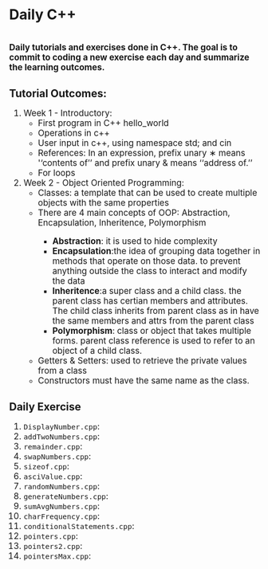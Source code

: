 <h1>Daily C++<h1>
<p style="font-size:17px">
Daily tutorials and exercises done in C++. The goal is to commit to coding a new exercise each day 
and summarize the learning outcomes.
</p>

<h2>Tutorial Outcomes: </h2>
<ol style="font-size:17px">
    <li>Week 1 - Introductory:
        <ul>
            <li>First program in C++ hello_world</li>
            <li>Operations in c++ </li>
            <li>User input in c++, using namespace std; and cin</li>
            <li>References: In an expression, prefix unary ∗ means '‘contents of’’ and prefix unary & means ‘‘address of.’’</li>
            <li>For loops</li>
        </ul>
    </li>
    <li>Week 2 - Object Oriented Programming:
        <ul>
            <li>Classes: a template that can be used to create multiple objects with the same properties</li>
            <li>There are 4 main concepts of OOP: Abstraction, Encapsulation, Inheritence, Polymorphism</li>
                <ul>
                    <li><b>Abstraction</b>: it is used to hide complexity</li>
                    <li><b>Encapsulation</b>:the idea of grouping data together in methods that operate on those data.
                        to prevent anything outside the class to interact and modify the data</li>
                    <li><b>Inheritence</b>:a super class and a child class. the parent class has certian
                        members and attributes. The child class inherits from parent class as in
                        have the same members and attrs from the parent class </li>
                    <li><b>Polymorphism</b>: class or object that takes multiple forms. parent class reference is   used to refer to an object of a child class.</li>
                </ul>
            <li>Getters & Setters: used to retrieve the private values from a class</li>
            <li>Constructors must have the same name as the class.</li>
        </ul>
    </li>
</ol>

<h2>Daily Exercise </h2>
<ol style="font-size:17px">
    <li><code>DisplayNumber.cpp</code>:</li>
    <li><code>addTwoNumbers.cpp</code>:</li>
    <li><code>remainder.cpp</code>:</li>
    <li><code>swapNumbers.cpp</code>:</li>
    <li><code>sizeof.cpp</code>:</li>
    <li><code>asciValue.cpp</code>:</li>
    <li><code>randomNumbers.cpp</code>:</li>
    <li><code>generateNumbers.cpp</code>:</li>
    <li><code>sumAvgNumbers.cpp</code>:</li>
    <li><code>charFrequency.cpp</code>:</li>
    <li><code>conditionalStatements.cpp</code>:</li>
    <li><code>pointers.cpp</code>:</li>
    <li><code>pointers2.cpp</code>:</li>
    <li><code>pointersMax.cpp</code>:</li>
    </ol>